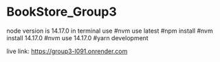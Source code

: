 ﻿# BookStore_Group3
node version is 14.17.0 
in terminal use 
#nvm use latest
#npm install
#nvm install 14.17.0
#nvm use 14.17.0
#yarn development

live link:
https://group3-l091.onrender.com
